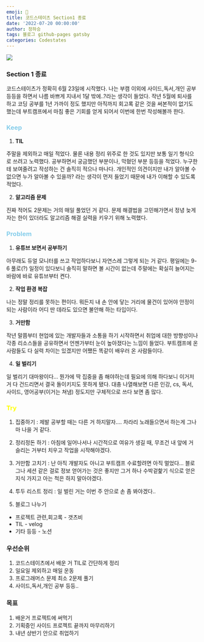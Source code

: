 ```yaml
---
emoji: 🔮
title: 코드스테이츠 Section1 종료
date: '2022-07-20 00:00:00'
author: 정하승
tags: 블로그 github-pages gatsby
categories: Codestates
---
```


![](https://velog.velcdn.com/images/gktmd652/post/3aa36f99-d7b3-4e1e-8d57-fd8a9dec03c1/image.png)

### Section 1 종료

코드스테이츠가 정확히 6월 23일에 시작했다. 나는 부캠 이외에 사이드,독서,개인 공부 등등을 하면서 나름 바쁘게 지내서 1달 밖에..?라는 생각이 들었다.
작년 5월에 퇴사를 하고 코딩 공부를 1년 가까이 정도 했지만 아직까지 회고록 같은 것을 써본적이 없기도 했는데 부트캠프에서 마침 좋은 기회를 얻게 되어서 이번에 한번 작성해볼까 한다.

### <span style='color:skyblue'>Keep</span>

1. **TIL**

주말을 제외하고 매일 적었다. 물론 내용 정리 위주로 한 것도 있지만 보통 일기 형식으로 쓰려고 노력했다. 공부하면서 궁금했던 부분이나, 막혔던 부분 등등을 적었다. 누구한테 보여줄려고 작성하는 건 솔직히 적으나 마나다. 개인적인 의견이지만 내가 알아볼 수 없으면 누가 알아볼 수 있을까? 라는 생각이 먼저 들었기 때문에 내가 이해할 수 있도록 적었다.

2. **알고리즘 문제**

진짜 적어도 2문제는 거의 매일 풀었던 거 같다. 문제 해결법을 고민해가면서 정녕 늦게 자는 한이 있더라도 알고리즘 해결 실력을 키우기 위해 노력했다.

### <span style='color:skyblue'>Problem</span>

1. **유튜브 보면서 공부하기**

아무래도 듀얼 모니터를 쓰고 작업하다보니 자연스레 그렇게 되는 거 같다. 평일에는 9-6 풀로(?) 일정이 있다보니 솔직히 말하면 볼 시간이 없는데 주말에는 확실히 늘어지는 바람에 바로 유튜브부터 켠다.

2. **작업 환경 복잡**

나는 정말 정리를 못하는 편이다. 뭐든지 내 손 안에 닿는 거리에 물건이 있어야 안정이 되는 사람이라 어디 딴 데라도 있으면 불안해 하는 타입이다.

3. **거만함**

작년 말쯤부터 현업에 있는 개발자들과 소통을 하기 시작하면서 취업에 대한 방향성이나 각종 리소스들을 공유하면서 언젠가부터 눈이 높아졌다는 느낌이 들었다. 부트캠프에 온 사람들도 다 실력 차이는 있겠지만 어쨌든 똑같이 배우러 온 사람들이다.

4. **일 벌리기**

일 벌리기 대마왕이다… 뭔가에 딱 집중을 좀 해야하는데 필요에 의해 하다보니 이거저거 다 건드리면서 결국 돌이키지도 못하게 됐다. 대충 나열해보면 다른 인강, cs, 독서, 사이드, 영어공부(이거는 쳐냄) 정도지만 구체적으로 쓰다 보면 좀 많다.

### <span style='color:yellow'>Try</span>

1. 집중하기 : 제발 공부할 때는 다른 거 하지말자…. 차라리 노래들으면서 하는게 그나마 나을 거 같다.

2. 정리정돈 하기 : 아침에 일어나서나 시간적으로 여유가 생길 때, 무조건 내 앞에 거슬리는 거부터 치우고 작업을 시작해야겠다.

3. 거만함 고치기 : 난 아직 개발자도 아니고 부트캠프 수료할려면 아직 멀었다… 블로그나 세션 같은 걸로 정보 얻어가는 것은 좋지만 그거 하나 수박겉핥기 식으로 얻은 지식 가지고 아는 척은 하지 말아야겠다.

4. 투두 리스트 정리 : 일 벌린 거는 이번 주 안으로 손 좀 봐야겠다..

5. 블로그 나누기

- 프로젝트 관련,회고록 - 갯츠비
- TIL - velog
- 기타 등등 - 노션

### 우선순위

1. 코드스테이츠에서 배운 거 TIL로 간단하게 정리
2. 일요일 제외하고 매일 운동
3. 프로그래머스 문제 최소 2문제 풀기
4. 사이드,독서,개인 공부 등등..

### 목표

1. 배운거 프로젝트에 써먹기
2. 기획중인 사이드 프로젝트 끝까지 마무리하기
3. 내년 상반기 안으로 취업하기
